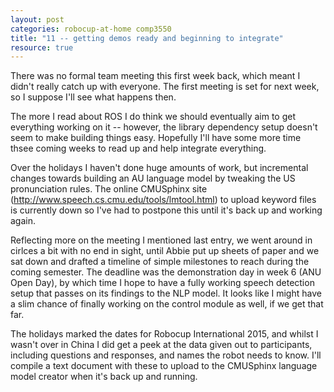 ```yaml
---
layout: post
categories: robocup-at-home comp3550
title: "11 -- getting demos ready and beginning to integrate" 
resource: true
---
```


There was no formal team meeting this first week back, which meant I didn't really catch up with everyone. The first meeting is set for next week, so I suppose I'll see what happens then.

The more I read about ROS I do think we should eventually aim to get everything working on it -- however, the library dependency setup doesn't seem to make building things easy.  Hopefully I'll have some more time thsee coming weeks to read up and help integrate everything.

Over the holidays I haven't done huge amounts of work, but incremental changes towards building an AU language model by tweaking the US pronunciation rules.  The online CMUSphinx site (http://www.speech.cs.cmu.edu/tools/lmtool.html) to upload keyword files is currently down so I've had to postpone this until it's back up and working again.

Reflecting more on the meeting I mentioned last entry, we went around in cirlces a bit with no end in sight, until Abbie put up sheets of paper and we sat down and drafted a timeline of simple milestones to reach during the coming semester.  The deadline was the demonstration day in week 6 (ANU Open Day), by which time I hope to have a fully working speech detection setup that passes on its findings to the NLP model.  It looks like I might have a slim chance of finally working on the control module as well, if we get that far.

The holidays marked the dates for Robocup International 2015, and whilst I wasn't over in China I did get a peek at the data given out to participants, including questions and responses, and names the robot needs to know.  I'll compile a text document with these to upload to the CMUSphinx language model creator when it's back up and running.